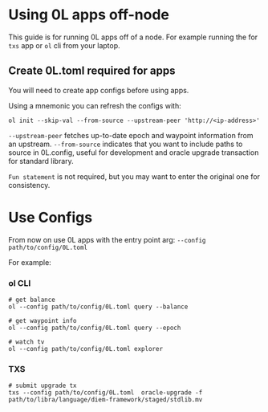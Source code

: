 # Using 0L apps off-node

This guide is for running 0L apps off of a node. For example running the for `txs` app or `ol` cli from your laptop.

## Create 0L.toml required for apps

You will need to create app configs before using apps.

Using a mnemonic you can refresh the configs with:

```
ol init --skip-val --from-source --upstream-peer 'http://<ip-address>'
```

`--upstream-peer` fetches up-to-date epoch and waypoint information from an upstream.
`--from-source` indicates that you want to include paths to source in 0L.config, useful for development and oracle upgrade transaction for standard library.

`Fun statement` is not required, but you may want to enter the original one for consistency.

# Use Configs

From now on use 0L apps with the entry point arg: `--config path/to/config/0L.toml`

For example:

### ol CLI
```
# get balance
ol --config path/to/config/0L.toml query --balance

# get waypoint info
ol --config path/to/config/0L.toml query --epoch

# watch tv
ol --config path/to/config/0L.toml explorer
```

### TXS
```
# submit upgrade tx
txs --config path/to/config/0L.toml  oracle-upgrade -f path/to/libra/language/diem-framework/staged/stdlib.mv
```